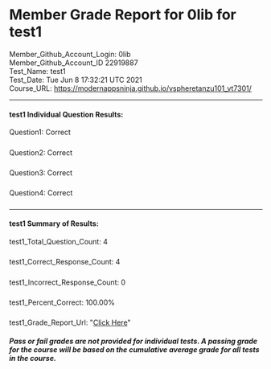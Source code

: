 # Member Grade Report for 0lib for test1  
   
Member_Github_Account_Login: 0lib  
Member_Github_Account_ID 22919887  
Test_Name: test1  
Test_Date: Tue Jun  8 17:32:21 UTC 2021  
Course_URL: https://modernappsninja.github.io/vspheretanzu101_vt7301/  
   
---  
#### test1 Individual Question Results:  
Question1: Correct  
#####  
Question2: Correct  
#####  
Question3: Correct  
#####  
Question4: Correct  
#####  
---  
#### test1 Summary of Results:  
test1_Total_Question_Count: 4  
#####  
test1_Correct_Response_Count: 4  
#####  
test1_Incorrect_Response_Count: 0  
#####  
test1_Percent_Correct: 100.00%  
#####  
test1_Grade_Report_Url: "[Click Here](https://github.com/modernappsninjas/0lib/blob/main/static/userdata/courses/vspheretanzu101_vt7301/grade_report.pr1080.test1.md)"
##### Pass or fail grades are not provided for individual tests. A passing grade for the course will be based on the cumulative average grade for all tests in the course.  
